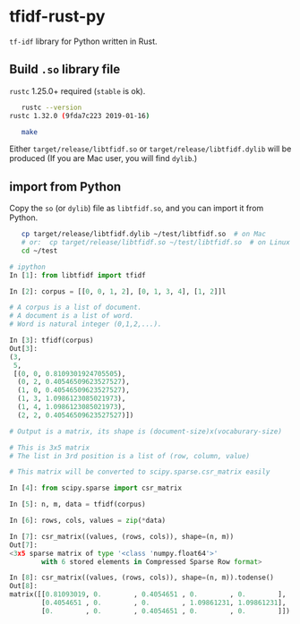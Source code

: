 # tfidf-rust-py

`tf-idf` library for Python written in Rust.

## Build `.so` library file

`rustc` 1.25.0+ required (`stable` is ok).

```bash
   rustc --version
rustc 1.32.0 (9fda7c223 2019-01-16)

   make
```

Either `target/release/libtfidf.so` or `target/release/libtfidf.dylib` will be produced
(If you are Mac user, you will find `dylib`.)

## import from Python

Copy the `so` (or `dylib`) file as `libtfidf.so`, and you can import it from Python.

```bash
   cp target/release/libtfidf.dylib ~/test/libtfidf.so  # on Mac
   # or:  cp target/release/libtfidf.so ~/test/libtfidf.so  # on Linux
   cd ~/test
```

```python
# ipython
In [1]: from libtfidf import tfidf

In [2]: corpus = [[0, 0, 1, 2], [0, 1, 3, 4], [1, 2]]l

# A corpus is a list of document.
# A document is a list of word.
# Word is natural integer (0,1,2,...).

In [3]: tfidf(corpus)
Out[3]:
(3,
 5,
 [(0, 0, 0.8109301924705505),
  (0, 2, 0.40546509623527527),
  (1, 0, 0.40546509623527527),
  (1, 3, 1.0986123085021973),
  (1, 4, 1.0986123085021973),
  (2, 2, 0.40546509623527527)])

# Output is a matrix, its shape is (document-size)x(vocaburary-size)

# This is 3x5 matrix
# The list in 3rd position is a list of (row, column, value)

# This matrix will be converted to scipy.sparse.csr_matrix easily

In [4]: from scipy.sparse import csr_matrix

In [5]: n, m, data = tfidf(corpus)

In [6]: rows, cols, values = zip(*data)

In [7]: csr_matrix((values, (rows, cols)), shape=(n, m))
Out[7]:
<3x5 sparse matrix of type '<class 'numpy.float64'>'
        with 6 stored elements in Compressed Sparse Row format>

In [8]: csr_matrix((values, (rows, cols)), shape=(n, m)).todense()
Out[8]:
matrix([[0.81093019, 0.        , 0.4054651 , 0.        , 0.        ],
        [0.4054651 , 0.        , 0.        , 1.09861231, 1.09861231],
        [0.        , 0.        , 0.4054651 , 0.        , 0.        ]])
```
